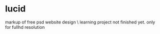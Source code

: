# lucid
markup of free psd website design \ learning project
not finished yet. only for fullhd resolution
